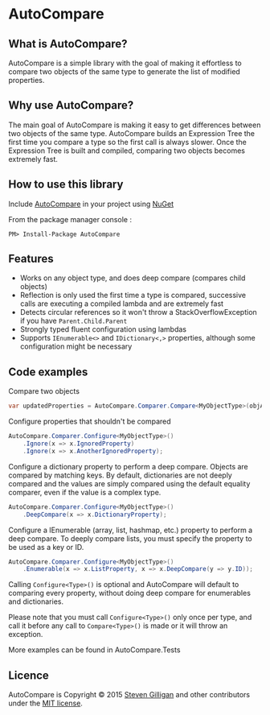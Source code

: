 AutoCompare
===========

What is AutoCompare?
--------------------

AutoCompare is a simple library with the goal of making it effortless to compare two objects of the same type to generate the list of modified properties.

Why use AutoCompare?
--------------------

The main goal of AutoCompare is making it easy to get differences between two objects of the same type. AutoCompare builds an Expression Tree the first time you compare a type so the first call is always slower. Once the Expression Tree is built and compiled, comparing two objects becomes extremely fast. 

How to use this library
-----------------------

Include [AutoCompare](https://www.nuget.org/packages/AutoCompare/) in your project using [NuGet](https://www.nuget.org/)

From the package manager console : 

    PM> Install-Package AutoCompare

Features
--------

* Works on any object type, and does deep compare (compares child objects)
* Reflection is only used the first time a type is compared, successive calls are executing a compiled lambda and are extremely fast
* Detects circular references so it won't throw a StackOverflowException if you have `Parent.Child.Parent`
* Strongly typed fluent configuration using lambdas
* Supports `IEnumerable<>` and `IDictionary<,>` properties, although some configuration might be necessary

Code examples
-------------

Compare two objects
```c#
var updatedProperties = AutoCompare.Comparer.Compare<MyObjectType>(objA, objB);
```

Configure properties that shouldn't be compared
```c#
AutoCompare.Comparer.Configure<MyObjectType>()
    .Ignore(x => x.IgnoredProperty)
    .Ignore(x => x.AnotherIgnoredProperty);
```

Configure a dictionary property to perform a deep compare. Objects are compared by matching keys. By default, dictionaries are not deeply compared and the values are simply compared using the default equality comparer, even if the value is a complex type. 
```c#
AutoCompare.Comparer.Configure<MyObjectType>()
    .DeepCompare(x => x.DictionaryProperty);
```

Configure a IEnumerable (array, list, hashmap, etc.) property to perform a deep compare. To deeply compare lists, you must specify the property to be used as a key or ID. 
```c#
AutoCompare.Comparer.Configure<MyObjectType>()
    .Enumerable(x => x.ListProperty, x => x.DeepCompare(y => y.ID));
```

Calling `Configure<Type>()` is optional and AutoCompare will default to comparing every property, without doing deep compare for enumerables and dictionaries. 

Please note that you must call `Configure<Type>()` only once per type, and call it before any call to `Compare<Type>()` is made or it will throw an exception.

More examples can be found in AutoCompare.Tests

Licence
-------

AutoCompare is Copyright &copy; 2015 [Steven Gilligan](http://steven.gilligan.io) and other contributors under the [MIT license](LICENSE.txt).